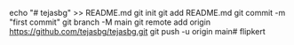 echo "# tejasbg" >> README.md
git init
git add README.md
git commit -m "first commit"
git branch -M main
git remote add origin https://github.com/tejasbg/tejasbg.git
git push -u origin main# flipkert
